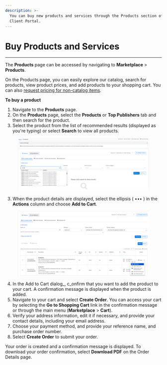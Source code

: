 ```yaml
---
description: >-
  You can buy new products and services through the Products section of the
  Client Portal.
---
```


# Buy Products and Services

***

The **Products** page can be accessed by navigating to **Marketplace** > **Products**.&#x20;

On the Products page, you can easily explore our catalog, search for products, view product prices, and add products to your shopping cart. You can also [request pricing for non-catalog items](../quotes-and-special-quotes/request-pricing-for-non-catalog-products.md).&#x20;

**To buy a product**

1. Navigate to the **Products** page.&#x20;
2. On the **Products** page, select the **Products** or **Top Publishers** tab and then search for the product.
3. Select the product from the list of recommended results (displayed as you're typing) or select **Search** to view all products.&#x20;

<div data-full-width="true">

<figure><img src="../../.gitbook/assets/image (3) (1) (1) (1) (1) (1) (1) (1) (1) (1) (1) (1) (1).png" alt="" width="563"><figcaption></figcaption></figure>

</div>

3. When the product details are displayed, select the ellipsis ( ••• ) in the **Actions** column and choose **Add to Cart**.&#x20;

<figure><img src="../../.gitbook/assets/products.png" alt=""><figcaption></figcaption></figure>

4. In the Add to Cart dialog_, c_onfirm that you want to add the product to your cart. A confirmation message is displayed when the product is added.
5. Navigate to your cart and select **Create Order**. You can access your cart by selecting the **Go to Shopping Cart** link in the confirmation message or through the main menu (**Marketplace** > **Cart**).
6. Verify your address information, edit it if necessary, and provide your contact details, including your email address.
7. Choose your payment method, and provide your reference name, and purchase order number.
8. Select **Create Order** to submit your order.

Your order is created and a confirmation message is displayed. To download your order confirmation, select  **Download PDF** on the Order Details page.
